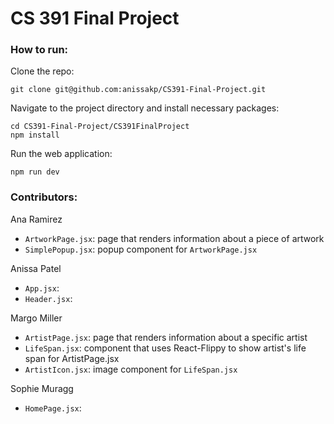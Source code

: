 # CS 391 Final Project

### How to run:
Clone the repo:
```
git clone git@github.com:anissakp/CS391-Final-Project.git
```
Navigate to the project directory and install necessary packages:
```
cd CS391-Final-Project/CS391FinalProject
npm install
```
Run the web application:
```
npm run dev
```
### Contributors:
Ana Ramirez

- ```ArtworkPage.jsx```: page that renders information about a piece of artwork
- ```SimplePopup.jsx```: popup component for ```ArtworkPage.jsx```

Anissa Patel

- ```App.jsx```: 
- ```Header.jsx```:

Margo Miller

- ```ArtistPage.jsx```: page that renders information about a specific artist
- ```LifeSpan.jsx```: component that uses React-Flippy to show artist's life span for ArtistPage.jsx
- ```ArtistIcon.jsx```: image component for ```LifeSpan.jsx```

Sophie Muragg

- ```HomePage.jsx```: 
